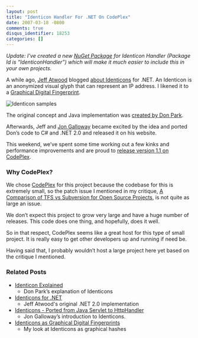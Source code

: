 ```yaml
---
layout: post
title: "Identicon Handler For .NET On CodePlex"
date: 2007-03-18 -0800
comments: true
disqus_identifier: 18253
categories: []
---
```

*Update: I’ve created a new [NuGet
Package](http://haacked.com/archive/2010/10/06/introducing-nupack-package-manager.aspx "NuGet Package")
for Identicon Handler (Package Id is “IdenticonHandler”) which will make
it much easier to include this in your own projects.*

A while ago, [Jeff
Atwood](http://codinghorror.com/blog/ "Jeff Atwood’s Blog") blogged
[about
Identicons](http://www.codinghorror.com/blog/archives/000774.html "Identicons for .NET")
for .NET. An Identicon is an anonymized visual glyph that can represent
an IP address. I likened it to a [Graphical Digital
Fingerprint](http://haacked.com/archive/2007/01/22/Identicons_as_Visual_Fingerprints.aspx "Identicons as Graphical Digital Fingerprints").

![Identicon
samples](http://haacked.com/images/haacked_com/WindowsLiveWriter/IdenticonsasVisualFingerprints_CB0/identiconsamples_thumb1.png)

The original concept and Java implementation was [created by Don
Park](http://www.docuverse.com/blog/donpark/2007/01/19/identicon-explained "Don Park explains Identicons").

Afterwards, Jeff and [Jon
Galloway](http://weblogs.asp.net/jgalloway/ "Jon Galloway") became
excited by the idea and ported Don’s code to C\# and .NET 2.0 and
released it on his website.

This weekend, we’ve spent some time working out a few kinks and
performance improvements and are proud to [release version 1.1 on
CodePlex](http://www.codeplex.com/Identicon/ "Identicon Handler on CodePlex").

### Why CodePlex?

We chose [CodePlex](http://codeplex.com/ "CodePlex") for this project
because the codebase for this is extremely small, so the patch issue I
mentioned in my critique, [A Comparison of TFS vs Subversion for Open
Source
Projects](http://haacked.com/archive/2007/03/02/A_Comparison_of_TFS_vs_Subversion_for_Open_Source_Projects.aspx "Comparing TFS and Subversion"),
is not quite as large an issue.

We don’t expect this project to grow very large and have a huge number
of releases. This code does one thing, and hopefully, does it well.

So in that respect, CodePlex seems like a great host for this type of
small project. It is really easy to get other developers up and running
if need be.

Having said that, I probably wouldn’t host a large project here yet
based on the critique I mentioned.

### Related Posts

-   [Identicon
    Explained](http://www.docuverse.com/blog/donpark/2007/01/19/identicon-explained "Identicon Explained")
    - Don Park’s explanation of Identicons
-   [Identicons for
    .NET](http://www.codinghorror.com/blog/archives/000774.html "Identicons for .NET")
    - Jeff Atwood's original .NET 2.0 implementation
-   [Identicons - Ported from Java Servlet to
    HttpHandler](http://weblogs.asp.net/jgalloway/archive/2007/01/24/identicons-ported-from-java-servlet-to-httphandler.aspx "Jon Galloway's look at Identicons")
    - Jon Galloway’s introduction to Identicons.
-   [Identicons as Graphical Digital
    Fingerprints](http://haacked.com/archive/2007/01/22/Identicons_as_Visual_Fingerprints.aspx "Digital Fingerprints")
    - My look at Identicons as graphical hashes


